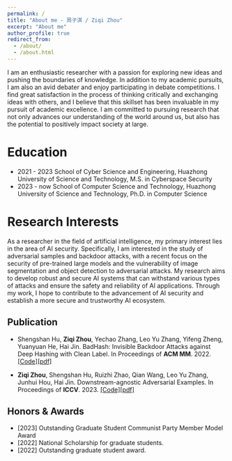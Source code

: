 ```yaml
---
permalink: /
title: "About me - 周子淇 / Ziqi Zhou"
excerpt: "About me"
author_profile: true
redirect_from: 
  - /about/
  - /about.html
---
```


I am an enthusiastic researcher with a passion for exploring new ideas and pushing the boundaries of knowledge. In addition to my academic pursuits, I am also an avid debater and enjoy participating in debate competitions. I find great satisfaction in the process of thinking critically and exchanging ideas with others, and I believe that this skillset has been invaluable in my pursuit of academic excellence. I am committed to pursuing research that not only advances our understanding of the world around us, but also has the potential to positively impact society at large.

Education
======
- 2021 - 2023  School of Cyber Science and Engineering, Huazhong University of Science and Technology, M.S. in Cyberspace Security 
- 2023 - now  School of Computer Science and Technology, Huazhong University of Science and Technology, Ph.D. in Computer Science 
  
Research Interests
======
As a researcher in the field of artificial intelligence, my primary interest lies in the area of AI security. Specifically, I am interested in the study of adversarial samples and backdoor attacks, with a recent focus on the security of pre-trained large models and the vulnerability of image segmentation and object detection to adversarial attacks. My research aims to develop robust and secure AI systems that can withstand various types of attacks and ensure the safety and reliability of AI applications. Through my work, I hope to contribute to the advancement of AI security and establish a more secure and trustworthy AI ecosystem.

Publication 
------
- Shengshan Hu, **Ziqi Zhou**, Yechao Zhang, Leo Yu Zhang, Yifeng Zheng, Yuanyuan He, Hai Jin.
BadHash: Invisible Backdoor Attacks against Deep Hashing with Clean Label.
In Proceedings of **ACM MM**. 2022. [[Code]](https://github.com/CGCL-codes/BadHash)[[pdf]](https://dl.acm.org/doi/abs/10.1145/3503161.3548272)

- **Ziqi Zhou**, Shengshan Hu, Ruizhi Zhao, Qian Wang, Leo Yu Zhang, Junhui Hou, Hai Jin.
Downstream-agnostic Adversarial Examples.
In Proceedings of **ICCV**. 2023. [[Code]](https://github.com/CGCL-codes/AdvEncoder)[[pdf]](https://dl.acm.org/doi/abs/10.1145/3503161.3548272)

Honors & Awards
------
- [2023] Outstanding Graduate Student Communist Party Member Model Award
- [2022] National Scholarship for graduate students.
- [2022] Outstanding graduate student award.

